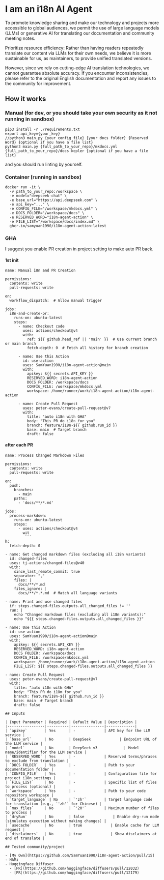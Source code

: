 # I am an i18n AI Agent

To promote knowledge sharing and make our technology and projects more accessible to global audiences, we permit the use of large language models (LLMs) or generative AI for translating our documentation and community meeting notes.

Prioritize resource efficiency: Rather than having readers repeatedly translate our content via LLMs for their own needs, we believe it is more sustainable for us, as maintainers, to provide unified translated versions.

However, since we rely on cutting-edge AI translation technologies, we cannot guarantee absolute accuracy. If you encounter inconsistencies, please refer to the original English documentation and report any issues to the community for improvement.

## How it works

### Manual (for dev, or you should take your own security as it not running in sandbox)

```
pip3 install -r ./requirements.txt
export api_key={your_key}
//python3 main.py {your config file} {your docs folder} {Reserved Word} {optional if you have a file list}
python3 main.py {full_path_to_your_repo}/mkdocs.yml {full_path_to_your_repo}/docs kepler {optional if you have a file list}
```

and you should run linting by yourself.

### Container (running in sandbox)

```
docker run -it \
  -v path_to_your_repo:/workspace \
  -e model="deepseek-chat" \
  -e base_url="https://api.deepseek.com" \
  -e api_key="..." \
  -e CONFIG_FILE="/workspace/mkdocs.yml" \
  -e DOCS_FOLDER="/workspace/docs" \
  -e RESERVED_WORD="i18n-agent-action" \
  -e FILE_LIST="/workspace/docs/index.md" \
  ghcr.io/samyuan1990/i18n-agent-action:latest
```

### GHA

I suggest you enable PR creation in project setting to make auto PR back.

#### 1st init

```
name: Manual i8n and PR Creation

permissions:
  contents: write
  pull-requests: write

on:
  workflow_dispatch:  # Allow manual trigger

jobs:
  i8n-and-create-pr:
    runs-on: ubuntu-latest
    steps:
      - name: Checkout code
        uses: actions/checkout@v4
        with:
          ref: ${{ github.head_ref || 'main' }}  # Use current branch or main branch
          fetch-depth: 0  # Fetch all history for branch creation

      - name: Use this Action
        id: use-action
        uses: SamYuan1990/i18n-agent-action@main
        with:
          apikey: ${{ secrets.API_KEY }}
          RESERVED_WORD: i18n-agent-action
          DOCS_FOLDER: /workspace/docs
          CONFIG_FILE: /workspace/mkdocs.yml
          workspace: /home/runner/work/i18n-agent-action/i18n-agent-action

      - name: Create Pull Request
        uses: peter-evans/create-pull-request@v7
        with:
          title: "auto i18n with GHA"
          body: "This PR do i18n for you"
          branch: feature/i18n-${{ github.run_id }}
          base: main  # Target branch
          draft: false
```

#### after each PR

```
name: Process Changed Markdown Files

permissions:
  contents: write
  pull-requests: write

on:
  push:
    branches:
      - main
    paths:
      - 'docs/**/*.md'

jobs:
  process-markdown:
    runs-on: ubuntu-latest
    steps:
      - uses: actions/checkout@v4
        wit
         ```
h:
  fetch-depth: 0

- name: Get changed markdown files (excluding all i18n variants)
  id: changed-files
  uses: tj-actions/changed-files@v40
  with:
    since_last_remote_commit: true
    separator: ","
    files: |
      docs/**/*.md
    files_ignore: |
      docs/**/*.*.md  # Match all language variants

- name: Print and use changed files
  if: steps.changed-files.outputs.all_changed_files != ''
  run: |
    echo "Changed markdown files (excluding all i18n variants):"
    echo "${{ steps.changed-files.outputs.all_changed_files }}"

- name: Use this Action
  id: use-action
  uses: SamYuan1990/i18n-agent-action@main
  with:
    apikey: ${{ secrets.API_KEY }}
    RESERVED_WORD: i18n-agent-action
    DOCS_FOLDER: /workspace/docs
    CONFIG_FILE: /workspace/mkdocs.yml
    workspace: /home/runner/work/i18n-agent-action/i18n-agent-action
    FILE_LIST: ${{ steps.changed-files.outputs.all_changed_files }}

- name: Create Pull Request
  uses: peter-evans/create-pull-request@v7
  with:
    title: "auto i18n with GHA"
    body: "This PR do i18n for you"
    branch: feature/i18n-${{ github.run_id }}
    base: main  # Target branch
    draft: false

## Inputs

| Input Parameter | Required | Default Value | Description |
|-----------------|----------|---------------|-------------|
| `apikey`        | Yes      | -             | API key for the LLM service |
| `base_url`      | No       | DeepSeek             | Endpoint URL of the LLM service |
| `model`         | No       | DeepSeek v3            | Model name/identifier for the LLM service |
| `RESERVED_WORD` | Yes      | -             | Reserved terms/phrases to exclude from translation |
| `DOCS_FOLDER`   | Yes      | -             | Path to your documentation folder |
| `CONFIG_FILE`   | Yes      | -             | Configuration file for project i18n settings |
| `FILE_LIST`     | No       | -             | Specific list of files to process (optional) |
| `workspace`     | Yes      | -             | Path to your code repository workspace |
| `target_language` | No     | `'zh'`        | Target language code for translation (e.g., `'zh'` for Chinese) |
| `max_files`     | No       | `'20'`        | Maximum number of files to process |
| `dryRun`        | No       | false             | Enable dry-run mode (simulates execution without making changes) |
| `usecache`      | No       | true             | Enable cache for LLM request |
| `disclaimers`   | No       | true             | Show disclaimers at end of translate |

## Tested community/project

- [My Own](https://github.com/SamYuan1990/i18n-agent-action/pull/15)
- HAMi
- Huggingface Diffuser
  - [PR](https://github.com/huggingface/diffusers/pull/12032)
  - [PR](https://github.com/huggingface/diffusers/pull/12179)